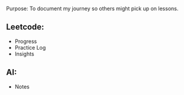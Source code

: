 Purpose: To document my journey so others might pick up on lessons.

## Leetcode:
- Progress
- Practice Log
- Insights

## AI:
- Notes
